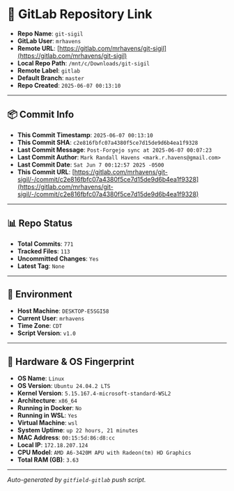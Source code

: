 # 🔗 GitLab Repository Link

- **Repo Name**: `git-sigil`
- **GitLab User**: `mrhavens`
- **Remote URL**: [https://gitlab.com/mrhavens/git-sigil](https://gitlab.com/mrhavens/git-sigil)
- **Local Repo Path**: `/mnt/c/Downloads/git-sigil`
- **Remote Label**: `gitlab`
- **Default Branch**: `master`
- **Repo Created**: `2025-06-07 00:13:10`

---

## 📦 Commit Info

- **This Commit Timestamp**: `2025-06-07 00:13:10`
- **This Commit SHA**: `c2e816fbfc07a4380f5ce7d15de9d6b4ea1f9328`
- **Last Commit Message**: `Post-Forgejo sync at 2025-06-07 00:07:23`
- **Last Commit Author**: `Mark Randall Havens <mark.r.havens@gmail.com>`
- **Last Commit Date**: `Sat Jun 7 00:12:57 2025 -0500`
- **This Commit URL**: [https://gitlab.com/mrhavens/git-sigil/-/commit/c2e816fbfc07a4380f5ce7d15de9d6b4ea1f9328](https://gitlab.com/mrhavens/git-sigil/-/commit/c2e816fbfc07a4380f5ce7d15de9d6b4ea1f9328)

---

## 📊 Repo Status

- **Total Commits**: `771`
- **Tracked Files**: `113`
- **Uncommitted Changes**: `Yes`
- **Latest Tag**: `None`

---

## 🧽 Environment

- **Host Machine**: `DESKTOP-E5SGI58`
- **Current User**: `mrhavens`
- **Time Zone**: `CDT`
- **Script Version**: `v1.0`

---

## 🧬 Hardware & OS Fingerprint

- **OS Name**: `Linux`
- **OS Version**: `Ubuntu 24.04.2 LTS`
- **Kernel Version**: `5.15.167.4-microsoft-standard-WSL2`
- **Architecture**: `x86_64`
- **Running in Docker**: `No`
- **Running in WSL**: `Yes`
- **Virtual Machine**: `wsl`
- **System Uptime**: `up 22 hours, 21 minutes`
- **MAC Address**: `00:15:5d:86:d8:cc`
- **Local IP**: `172.18.207.124`
- **CPU Model**: `AMD A6-3420M APU with Radeon(tm) HD Graphics`
- **Total RAM (GB)**: `3.63`

---

_Auto-generated by `gitfield-gitlab` push script._
